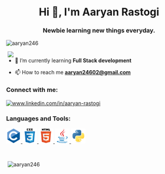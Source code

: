 <h1 align="center">Hi 👋, I'm Aaryan Rastogi</h1>
<h3 align="center">Newbie learning new things everyday.</h3>

<p align="left"> <img src="https://komarev.com/ghpvc/?username=aaryan246&label=Profile%20views&color=0e75b6&style=flat" alt="aaryan246" /> </p>

<img src="Profile_github.png" width=500 align="right">


- 🌱 I’m currently learning **Full Stack development**

- 📫 How to reach me **aaryan24602@gmail.com**


<h3 align="left">Connect with me:</h3>
<p align="left">
<a href="https://linkedin.com/in/aaryan-rastogi" target="blank"><img align="center" src="https://raw.githubusercontent.com/rahuldkjain/github-profile-readme-generator/master/src/images/icons/Social/linked-in-alt.svg" alt="www.linkedin.com/in/aaryan-rastogi" height="30" width="40" /></a>
</p>

<h3 align="left">Languages and Tools:</h3>
<p align="left"> <a href="https://www.cprogramming.com/" target="_blank" rel="noreferrer"> <img src="https://raw.githubusercontent.com/devicons/devicon/master/icons/c/c-original.svg" alt="c" width="40" height="40"/> </a> <a href="https://www.w3schools.com/css/" target="_blank" rel="noreferrer"> <img src="https://raw.githubusercontent.com/devicons/devicon/master/icons/css3/css3-original-wordmark.svg" alt="css3" width="40" height="40"/> </a> <a href="https://www.w3.org/html/" target="_blank" rel="noreferrer"> <img src="https://raw.githubusercontent.com/devicons/devicon/master/icons/html5/html5-original-wordmark.svg" alt="html5" width="40" height="40"/> </a> <a href="https://www.java.com" target="_blank" rel="noreferrer"> <img src="https://raw.githubusercontent.com/devicons/devicon/master/icons/java/java-original.svg" alt="java" width="40" height="40"/> </a> <a href="https://www.python.org" target="_blank" rel="noreferrer"> <img src="https://raw.githubusercontent.com/devicons/devicon/master/icons/python/python-original.svg" alt="python" width="40" height="40"/> </a> </p>

<br>
<p>&nbsp;<img align="center" src="https://github-readme-stats.vercel.app/api?username=aaryan246&show_icons=true&locale=en" alt="aaryan246" /></p>
